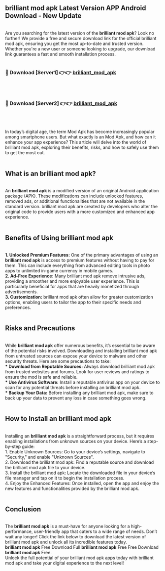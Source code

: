 ## brilliant mod apk Latest Version APP Android Download - New Update
<br>
Are you searching for the latest version of the <strong>brilliant mod apk</strong>? Look no further! We provide a free and secure download link for the official brilliant mod apk, ensuring you get the most up-to-date and trusted version. Whether you're a new user or someone looking to upgrade, our download link guarantees a fast and smooth installation process.
<br>
<br>
<h3>🔴 Download [Server1] 👉👉 <a href="https://modyolo.store/brilliant+mod+apk">brilliant_mod_apk</a></h3><br>
<br>
<h3>🔴 Download [Server2] 👉👉 <a href="https://modyolo.store/brilliant+mod+apk">brilliant_mod_apk</a></h3><br>
<br>
<br>
In today’s digital age, the term Mod Apk has become increasingly popular among smartphone users. But what exactly is an Mod Apk, and how can it enhance your app experience? This article will delve into the world of brilliant mod apk, exploring their benefits, risks, and how to safely use them to get the most out.
<br>
<br>
<h2>What is an brilliant mod apk?</h2>
<br>
An <strong>brilliant mod apk</strong> is a modified version of an original Android application package (APK). These modifications can include unlocked features, removed ads, or additional functionalities that are not available in the standard version. brilliant mod apk are created by developers who alter the original code to provide users with a more customized and enhanced app experience.
<br>
<br>
<h2>Benefits of Using brilliant mod apk</h2>
<br>
<strong> 1. Unlocked Premium Features:</strong> One of the primary advantages of using an <strong>brilliant mod apk</strong> is access to premium features without having to pay for them. This can include everything from advanced editing tools in photo apps to unlimited in-game currency in mobile games.
<br>
<strong> 2. Ad-Free Experience:</strong> Many brilliant mod apk remove intrusive ads, providing a smoother and more enjoyable user experience. This is particularly beneficial for apps that are heavily monetized through advertisements.
<br>
<strong> 3. Customization:</strong> brilliant mod apk often allow for greater customization options, enabling users to tailor the app to their specific needs and preferences.
<br>
<br>
<h2>Risks and Precautions</h2>
<br>
While <strong>brilliant mod apk</strong> offer numerous benefits, it’s essential to be aware of the potential risks involved. Downloading and installing brilliant mod apk from untrusted sources can expose your device to malware and other security threats. Here are some precautions to take:
<br>
<strong> * Download from Reputable Sources:</strong> Always download brilliant mod apk from trusted websites and forums. Look for user reviews and ratings to ensure the mod is safe and reliable.
<br>
<strong> * Use Antivirus Software:</strong> Install a reputable antivirus app on your device to scan for any potential threats before installing an brilliant mod apk.
<br>
<strong> * Backup Your Data:</strong> Before installing any brilliant mod apk, make sure to back up your data to prevent any loss in case something goes wrong.
<br>
<br>
<h2>How to Install an brilliant mod apk</h2>
<br>
Installing an <strong>brilliant mod apk</strong> is a straightforward process, but it requires enabling installations from unknown sources on your device. Here’s a step-by-step guide:
<br>
 1. Enable Unknown Sources: Go to your device’s settings, navigate to "Security," and enable "Unknown Sources".
<br>
 2. Download the brilliant mod apk: Find a reputable source and download the brilliant mod apk file to your device.
<br>
 3. Install the brilliant mod apk: Locate the downloaded file in your device’s file manager and tap on it to begin the installation process.
<br>
 4. Enjoy the Enhanced Features: Once installed, open the app and enjoy the new features and functionalities provided by the brilliant mod apk.
<br>
<br>
<h2><strong>Conclusion</strong></h2>
<br>
The <strong>brilliant mod apk</strong> is a must-have for anyone looking for a high-performance, user-friendly app that caters to a wide range of needs. Don’t wait any longer! Click the link below to download the latest version of brilliant mod apk and unlock all its incredible features today.
<br>
<strong>brilliant mod apk</strong> Free Download Full <strong>brilliant mod apk</strong> Free Free Download <strong>brilliant mod apk</strong> Free.
<br>
Unlock the full potential of your brilliant mod apk apps today with brilliant mod apk and take your digital experience to the next level!